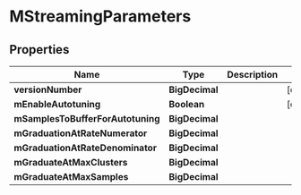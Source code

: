 

# MStreamingParameters


## Properties

| Name | Type | Description | Notes |
|------------ | ------------- | ------------- | -------------|
|**versionNumber** | **BigDecimal** |  |  [optional] |
|**mEnableAutotuning** | **Boolean** |  |  [optional] |
|**mSamplesToBufferForAutotuning** | **BigDecimal** |  |  |
|**mGraduationAtRateNumerator** | **BigDecimal** |  |  |
|**mGraduationAtRateDenominator** | **BigDecimal** |  |  |
|**mGraduateAtMaxClusters** | **BigDecimal** |  |  |
|**mGraduateAtMaxSamples** | **BigDecimal** |  |  |



